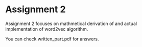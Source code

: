 # Assignment 2

Assignment 2 focuses on mathmetical derivation of and actual implementation of word2vec algorithm.

You can check written_part.pdf for answers.
